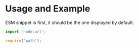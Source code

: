 # Usage and Example

ESM snippet is first, it should be the one displayed by default.

```mjs
import 'node:url';
```

```cjs
require('path');
```